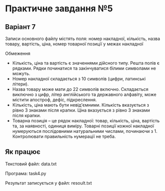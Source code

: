 # Практичне завдання №5
## Варіант 7
Записи основного файлу містять поля: номер накладної, кількість, назва товару,
вартість, ціна, номер товарної позиції у межах накладної

Обмеження
- Кількість, ціна та вартість є значеннями дійсного типу. Решта полів є рядками. Рядки
починатися та закінчуватися білими символами не можуть.
- Номер накладної складається з 10 символів (цифри, латинські літери).
- Назва товару може мати до 22 символів включно. Складається виключно з цифр, літер
англійського та державного алфавіту, може містити апостроф, дефіс, підкреслення.
- Кількість, ціна мають бути невід'ємними. Кількість вказується з рівно 3 знаками після
крапки. Ціна вказується з рівно 3 знаками після крапки.
- Товарна позиція – це рядок накладної: товар, кількість, ціна, вартість та, за наявності,
одиниця виміру. Товарні позиції кожної накладної нумеруються послідовними
натуральними числами, починаючи з 1. Контролювати правильність нумерації не треба.

## Як працює
Текстовий файл: data.txt

Програма: task4.py

Результат записується у файл: resoult.txt
